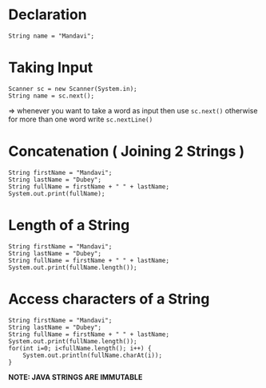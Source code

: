 # Declaration
```
String name = "Mandavi";
```

# Taking Input
```
Scanner sc = new Scanner(System.in);
String name = sc.next();
```
=> whenever you want to take a word as input then use `sc.next()` otherwise for more than one word write `sc.nextLine()`

# Concatenation ( Joining 2 Strings )
```
String firstName = "Mandavi";
String lastName = "Dubey";
String fullName = firstName + " " + lastName;
System.out.print(fullName);
```

# Length of a String
```
String firstName = "Mandavi";
String lastName = "Dubey";
String fullName = firstName + " " + lastName;
System.out.print(fullName.length());
```

# Access characters of a String
```
String firstName = "Mandavi";
String lastName = "Dubey";
String fullName = firstName + " " + lastName;
System.out.print(fullName.length());
for(int i=0; i<fullName.length(); i++) {
    System.out.println(fullName.charAt(i));
}
```

**NOTE: JAVA STRINGS ARE IMMUTABLE**